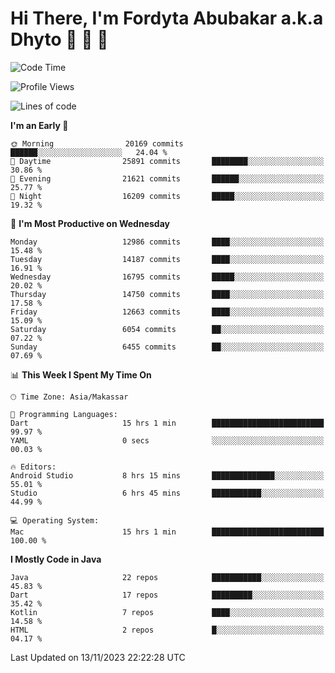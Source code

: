 # Hi There, I'm Fordyta Abubakar a.k.a Dhyto 👋 👋 👋 

<!--
**DhytoDev/dhytodev** is a ✨ _special_ ✨ repository because its `README.md` (this file) appears on your GitHub profile.

Here are some ideas to get you started:

- 🔭 I’m currently working on ...
- 🌱 I’m currently learning ...
- 👯 I’m looking to collaborate on ...
- 🤔 I’m looking for help with ...
- 💬 Ask me about ...
- 📫 How to reach me: ...
- 😄 Pronouns: ...
- ⚡ Fun fact: ...
-->

<!--START_SECTION:waka-->
![Code Time](http://img.shields.io/badge/Code%20Time-2%2C139%20hrs%201%20min-blue)

![Profile Views](http://img.shields.io/badge/Profile%20Views-0-blue)

![Lines of code](https://img.shields.io/badge/From%20Hello%20World%20I%27ve%20Written-10.5%20million%20lines%20of%20code-blue)

**I'm an Early 🐤** 

```text
🌞 Morning                20169 commits       ██████░░░░░░░░░░░░░░░░░░░   24.04 % 
🌆 Daytime                25891 commits       ████████░░░░░░░░░░░░░░░░░   30.86 % 
🌃 Evening                21621 commits       ██████░░░░░░░░░░░░░░░░░░░   25.77 % 
🌙 Night                  16209 commits       █████░░░░░░░░░░░░░░░░░░░░   19.32 % 
```
📅 **I'm Most Productive on Wednesday** 

```text
Monday                   12986 commits       ████░░░░░░░░░░░░░░░░░░░░░   15.48 % 
Tuesday                  14187 commits       ████░░░░░░░░░░░░░░░░░░░░░   16.91 % 
Wednesday                16795 commits       █████░░░░░░░░░░░░░░░░░░░░   20.02 % 
Thursday                 14750 commits       ████░░░░░░░░░░░░░░░░░░░░░   17.58 % 
Friday                   12663 commits       ████░░░░░░░░░░░░░░░░░░░░░   15.09 % 
Saturday                 6054 commits        ██░░░░░░░░░░░░░░░░░░░░░░░   07.22 % 
Sunday                   6455 commits        ██░░░░░░░░░░░░░░░░░░░░░░░   07.69 % 
```


📊 **This Week I Spent My Time On** 

```text
🕑︎ Time Zone: Asia/Makassar

💬 Programming Languages: 
Dart                     15 hrs 1 min        █████████████████████████   99.97 % 
YAML                     0 secs              ░░░░░░░░░░░░░░░░░░░░░░░░░   00.03 % 

🔥 Editors: 
Android Studio           8 hrs 15 mins       ██████████████░░░░░░░░░░░   55.01 % 
Studio                   6 hrs 45 mins       ███████████░░░░░░░░░░░░░░   44.99 % 

💻 Operating System: 
Mac                      15 hrs 1 min        █████████████████████████   100.00 % 
```

**I Mostly Code in Java** 

```text
Java                     22 repos            ███████████░░░░░░░░░░░░░░   45.83 % 
Dart                     17 repos            █████████░░░░░░░░░░░░░░░░   35.42 % 
Kotlin                   7 repos             ████░░░░░░░░░░░░░░░░░░░░░   14.58 % 
HTML                     2 repos             █░░░░░░░░░░░░░░░░░░░░░░░░   04.17 % 
```




 Last Updated on 13/11/2023 22:22:28 UTC
<!--END_SECTION:waka-->
